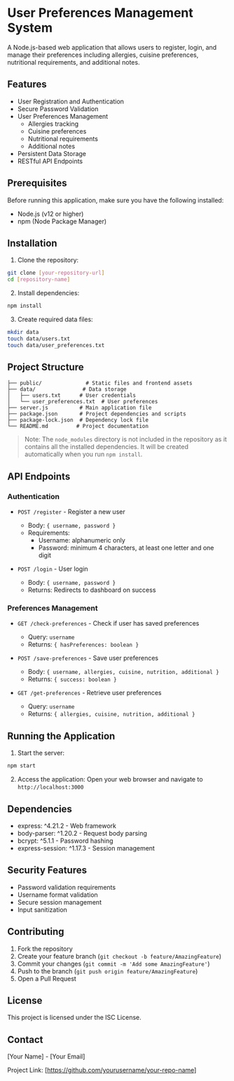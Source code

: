 # User Preferences Management System

A Node.js-based web application that allows users to register, login, and manage their preferences including allergies, cuisine preferences, nutritional requirements, and additional notes.

## Features

- User Registration and Authentication
- Secure Password Validation
- User Preferences Management
  - Allergies tracking
  - Cuisine preferences
  - Nutritional requirements
  - Additional notes
- Persistent Data Storage
- RESTful API Endpoints

## Prerequisites

Before running this application, make sure you have the following installed:
- Node.js (v12 or higher)
- npm (Node Package Manager)

## Installation

1. Clone the repository:
```bash
git clone [your-repository-url]
cd [repository-name]
```

2. Install dependencies:
```bash
npm install
```

3. Create required data files:
```bash
mkdir data
touch data/users.txt
touch data/user_preferences.txt
```

## Project Structure

```
├── public/              # Static files and frontend assets
├── data/               # Data storage
│   ├── users.txt      # User credentials
│   └── user_preferences.txt  # User preferences
├── server.js          # Main application file
├── package.json       # Project dependencies and scripts
├── package-lock.json  # Dependency lock file
└── README.md         # Project documentation
```

> Note: The `node_modules` directory is not included in the repository as it contains all the installed dependencies. It will be created automatically when you run `npm install`.

## API Endpoints

### Authentication
- `POST /register` - Register a new user
  - Body: `{ username, password }`
  - Requirements:
    - Username: alphanumeric only
    - Password: minimum 4 characters, at least one letter and one digit

- `POST /login` - User login
  - Body: `{ username, password }`
  - Returns: Redirects to dashboard on success

### Preferences Management
- `GET /check-preferences` - Check if user has saved preferences
  - Query: `username`
  - Returns: `{ hasPreferences: boolean }`

- `POST /save-preferences` - Save user preferences
  - Body: `{ username, allergies, cuisine, nutrition, additional }`
  - Returns: `{ success: boolean }`

- `GET /get-preferences` - Retrieve user preferences
  - Query: `username`
  - Returns: `{ allergies, cuisine, nutrition, additional }`

## Running the Application

1. Start the server:
```bash
npm start
```

2. Access the application:
Open your web browser and navigate to `http://localhost:3000`

## Dependencies

- express: ^4.21.2 - Web framework
- body-parser: ^1.20.2 - Request body parsing
- bcrypt: ^5.1.1 - Password hashing
- express-session: ^1.17.3 - Session management

## Security Features

- Password validation requirements
- Username format validation
- Secure session management
- Input sanitization

## Contributing

1. Fork the repository
2. Create your feature branch (`git checkout -b feature/AmazingFeature`)
3. Commit your changes (`git commit -m 'Add some AmazingFeature'`)
4. Push to the branch (`git push origin feature/AmazingFeature`)
5. Open a Pull Request

## License

This project is licensed under the ISC License.

## Contact

[Your Name] - [Your Email]

Project Link: [https://github.com/yourusername/your-repo-name] 
